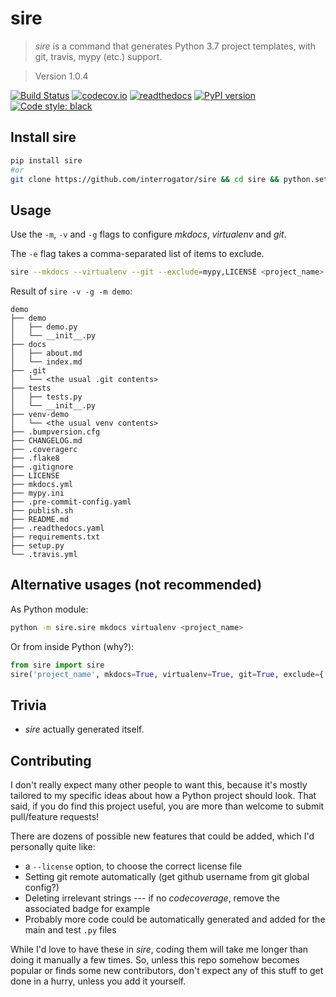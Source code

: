 # sire

> *sire* is a command that generates Python 3.7 project templates, with git, travis, mypy (etc.) support.

> Version 1.0.4

[![Build Status](https://travis-ci.org/interrogator/sire.svg?branch=master)](https://travis-ci.org/interrogator/sire)
[![codecov.io](https://codecov.io/gh/interrogator/sire/branch/master/graph/badge.svg)](https://codecov.io/gh/interrogator/sire)
[![readthedocs](https://readthedocs.org/projects/sire/badge/?version=latest)](https://sire.readthedocs.io/en/latest/)
[![PyPI version](https://badge.fury.io/py/sire.svg)](https://badge.fury.io/py/sire)
[![Code style: black](https://img.shields.io/badge/code%20style-black-000000.svg)](https://github.com/python/black)

## Install sire

```bash
pip install sire
#or
git clone https://github.com/interrogator/sire && cd sire && python.setup.py install
```

## Usage

Use the `-m`, `-v` and `-g` flags to configure *mkdocs*, *virtualenv* and *git*.

The `-e` flag takes a comma-separated list of items to exclude.

```bash
sire --mkdocs --virtualenv --git --exclude=mypy,LICENSE <project_name>
```

Result of `sire -v -g -m demo`:

```
demo
├── demo
│   ├── demo.py
│   └── __init__.py
├── docs
│   ├── about.md
│   └── index.md
├── .git
│   └── <the usual .git contents>
├── tests
│   ├── tests.py
│   └── __init__.py
├── venv-demo
│   └── <the usual venv contents>
├── .bumpversion.cfg
├── CHANGELOG.md
├── .coveragerc
├── .flake8
├── .gitignore
├── LICENSE
├── mkdocs.yml
├── mypy.ini
├── .pre-commit-config.yaml
├── publish.sh
├── README.md
├── .readthedocs.yaml
├── requirements.txt
├── setup.py
└── .travis.yml
```

## Alternative usages (not recommended)

As Python module:

```bash
python -m sire.sire mkdocs virtualenv <project_name>
```

Or from inside Python (why?):

```python
from sire import sire
sire('project_name', mkdocs=True, virtualenv=True, git=True, exclude={'mypy'})
```

## Trivia

* *sire* actually generated itself.

## Contributing

I don't really expect many other people to want this, because it's mostly tailored to my specific ideas about how a Python project should look. That said, if you do find this project useful, you are more than welcome to submit pull/feature requests!

There are dozens of possible new features that could be added, which I'd personally quite like:

* a `--license` option, to choose the correct license file
* Setting git remote automatically (get github username from git global config?)
* Deleting irrelevant strings --- if no *codecoverage*, remove the associated badge for example
* Probably more code could be automatically generated and added for the main and test `.py` files

While I'd love to have these in *sire*, coding them will take me longer than doing it manually a few times. So, unless this repo somehow becomes popular or finds some new contributors, don't expect any of this stuff to get done in a hurry, unless you add it yourself.